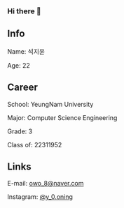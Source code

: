 ### Hi there 👋

## Info
Name: 석지윤

Age: 22


## Career
School: YeungNam University

Major: Computer Science Engineering

Grade: 3

Class of: 22311952


## Links
E-mail: owo_8@naver.com

Instagram: [@y_0.oning](https://www.instagram.com/y_0.oning/)
